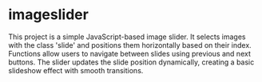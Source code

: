 # imageslider

This project is a simple JavaScript-based image slider. It selects images with the class 'slide' and positions them horizontally based on their index. Functions allow users to navigate between slides using previous and next buttons. The slider updates the slide position dynamically, creating a basic slideshow effect with smooth transitions.
